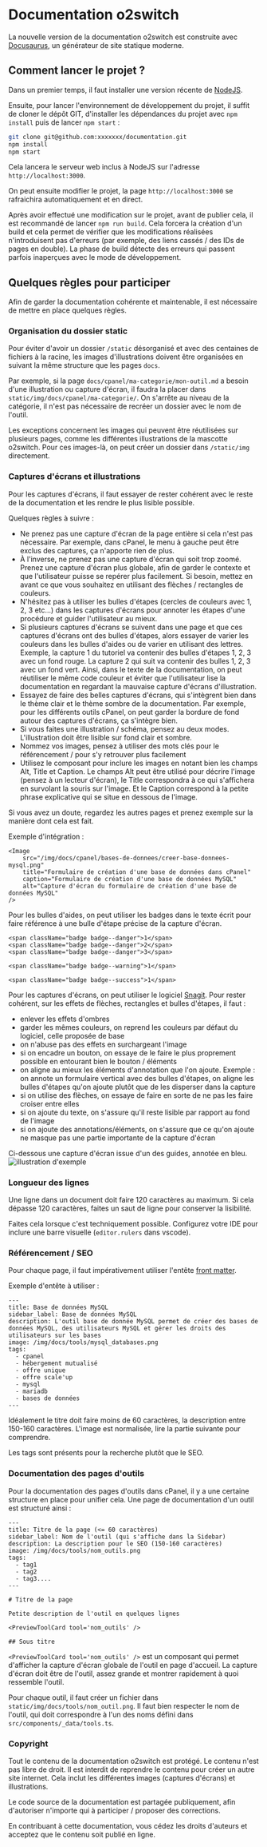 # Documentation o2switch

La nouvelle version de la documentation o2switch est construite avec [Docusaurus](https://docusaurus.io/), un 
générateur de site statique moderne.



## Comment lancer le projet ?

Dans un premier temps, il faut installer une version récente de [NodeJS](https://nodejs.org/fr/download/package-manager).

Ensuite, pour lancer l'environnement de développement du projet, il suffit de cloner le dépôt GIT, d'installer
les dépendances du projet avec `npm install` puis de lancer `npm start` : 

```bash
git clone git@github.com:xxxxxxx/documentation.git
npm install
npm start
```

Cela lancera le serveur web inclus à NodeJS sur l'adresse `http://localhost:3000`.

On peut ensuite modifier le projet, la page `http://localhost:3000` se rafraichira automatiquement et en direct. 

Après avoir effectué une modification sur le projet, avant de publier cela, il est recommandé de lancer `npm run build`. 
Cela forcera la création d'un build et cela permet de vérifier que les modifications réalisées n'introduisent pas 
d'erreurs (par exemple, des liens cassés / des IDs de pages en double). La phase de build détecte des erreurs qui 
passent parfois inaperçues avec le mode de développement. 

## Quelques règles pour participer

Afin de garder la documentation cohérente et maintenable, il est nécessaire de mettre en place quelques règles.

### Organisation du dossier static

Pour éviter d'avoir un dossier `/static` désorganisé et avec des centaines de fichiers à la racine, les images 
d'illustrations doivent être organisées en suivant la même structure que les pages `docs`.

Par exemple, si la page `docs/cpanel/ma-categorie/mon-outil.md` a besoin d'une illustration ou capture d'écran, 
il faudra la placer dans `static/img/docs/cpanel/ma-categorie/`.  On s'arrête au niveau de la catégorie, il n'est pas
nécessaire de recréer un dossier avec le nom de l'outil.

Les exceptions concernent les images qui peuvent être réutilisées sur plusieurs pages, comme les différentes 
illustrations de la mascotte o2switch. Pour ces images-là, on peut créer un dossier dans `/static/img` directement.

### Captures d'écrans et illustrations

Pour les captures d'écrans, il faut essayer de rester cohérent avec le reste de la documentation et les rendre le
plus lisible possible. 

Quelques règles à suivre : 
  * Ne prenez pas une capture d'écran de la page entière si cela n'est pas nécessaire. Par exemple, dans cPanel, le
  menu à gauche peut être exclus des captures, ça n'apporte rien de plus.
  * À l'inverse, ne prenez pas une capture d'écran qui soit trop zoomé. Prenez une capture d'écran plus globale, afin
  de garder le contexte et que l'utilisateur puisse se repérer plus facilement. Si besoin, mettez en avant ce que vous
  souhaitez en utilisant des flèches / rectangles de couleurs.
  * N'hésitez pas à utiliser les bulles d'étapes (cercles de couleurs avec 1, 2, 3 etc...) dans les captures d'écrans 
  pour annoter les étapes d'une procédure et guider l'utilisateur au mieux.
  * Si plusieurs captures d'écrans se suivent dans une page et que ces captures d'écrans ont des bulles d'étapes, alors
  essayer de varier les couleurs dans les bulles d'aides ou de varier en utilisant des lettres. Exemple, la capture 1
  du tutoriel va contenir des bulles d'étapes 1, 2, 3 avec un fond rouge. La capture 2 qui suit va contenir des bulles 
  1, 2, 3 avec un fond vert. Ainsi, dans le texte de la documentation, on peut réutiliser le même code couleur et éviter
  que l'utilisateur lise la documentation en regardant la mauvaise capture d'écrans d'illustration.  
  * Essayez de faire des belles captures d'écrans, qui s'intègrent bien dans le thème clair et le thème sombre de la
  documentation. Par exemple, pour les différents outils cPanel, on peut garder la bordure de fond autour des captures
  d'écrans, ça s'intègre bien.
  * Si vous faites une illustration / schéma, pensez au deux modes. L'illustration doit être lisible sur fond clair
  et sombre. 
  * Nommez vos images, pensez à utiliser des mots clés pour le référencement / pour s'y retrouver plus facilement
  * Utilisez le composant pour inclure les images en notant bien les champs Alt, Title et Caption. Le champs Alt peut 
  être utilisé pour décrire l'image (pensez à un lecteur d'écran), le Title correspondra à ce qui s'affichera en 
  survolant la souris sur l'image. Et le Caption correspond à la petite phrase explicative qui se situe en dessous
  de l'image.

Si vous avez un doute, regardez les autres pages et prenez exemple sur la manière dont cela est fait. 

Exemple d'intégration : 

```mdx
<Image
    src="/img/docs/cpanel/bases-de-donnees/creer-base-donnees-mysql.png"
    title="Formulaire de création d'une base de données dans cPanel"
    caption="Formulaire de création d'une base de données MySQL"
    alt="Capture d'écran du formulaire de création d'une base de données MySQL"
/>
```

Pour les bulles d'aides, on peut utiliser les badges dans le texte écrit pour faire référence à une bulle d'étape
précise de la capture d'écran. 

```mdx 
<span className="badge badge--danger">1</span> 
<span className="badge badge--danger">2</span>
<span className="badge badge--danger">3</span>  

<span className="badge badge--warning">1</span> 

<span className="badge badge--success">1</span> 
```

Pour les captures d'écrans, on peut utiliser le logiciel [Snagit](https://www.techsmith.fr/snagit/). Pour rester
cohérent, sur les effets de flèches, rectangles et bulles d'étapes, il faut : 
  * enlever les effets d'ombres 
  * garder les mêmes couleurs, on reprend les couleurs par défaut du logiciel, celle proposée de base 
  * on n'abuse pas des effets en surchargeant l'image
  * si on encadre un bouton, on essaye de le faire le plus proprement possible en entourant bien le bouton / éléments 
  * on aligne au mieux les éléments d'annotation que l'on ajoute. Exemple : on annote un formulaire vertical avec des
  bulles d'étapes, on aligne les bulles d'étapes qu'on ajoute plutôt que de les disperser dans la capture 
  * si on utilise des flèches, on essaye de faire en sorte de ne pas les faire croiser entre elles 
  * si on ajoute du texte, on s'assure qu'il reste lisible par rapport au fond de l'image 
  * si on ajoute des annotations/éléments, on s'assure que ce qu'on ajoute ne masque pas une partie importante de la
  capture d'écran 

Ci-dessous une capture d'écran issue d'un des guides, annotée en bleu.
![illustration d'exemple](./static/img/readme/exemple-capture-ecran.png)

### Longueur des lignes 

Une ligne dans un document doit faire 120 caractères au maximum. Si cela dépasse 120 caractères, faites un saut de 
ligne pour conserver la lisibilité.

Faites cela lorsque c'est techniquement possible. Configurez votre IDE pour inclure une barre visuelle (`editor.rulers`
dans vscode).

### Référencement / SEO

Pour chaque page, il faut impérativement utiliser l'entête [front matter](https://docusaurus.io/fr/docs/next/markdown-features#front-matter).

Exemple d'entête à utiliser : 

```mdx
---
title: Base de données MySQL
sidebar_label: Base de données MySQL
description: L'outil base de donnée MySQL permet de créer des bases de données MySQL, des utilisateurs MySQL et gérer les droits des utilisateurs sur les bases
image: /img/docs/tools/mysql_databases.png
tags:
  - cpanel
  - hébergement mutualisé
  - offre unique
  - offre scale'up
  - mysql
  - mariadb
  - bases de données
---
```

Idéalement le titre doit faire moins de 60 caractères, la description entre 150-160 caractères. L'image est normalisée,
lire la partie suivante pour comprendre.

Les tags sont présents pour la recherche plutôt que le SEO.

### Documentation des pages d'outils 

Pour la documentation des pages d'outils dans cPanel, il y a une certaine structure en place pour unifier cela. Une
page de documentation d'un outil est structuré ainsi : 

```mdx
---
title: Titre de la page (<= 60 caractères)
sidebar_label: Nom de l'outil (qui s'affiche dans la Sidebar)
description: La description pour le SEO (150-160 caractères)
image: /img/docs/tools/nom_outils.png
tags:
  - tag1
  - tag2
  - tag3....
---

# Titre de la page

Petite description de l'outil en quelques lignes 

<PreviewToolCard tool='nom_outils' />

## Sous titre
```

`<PreviewToolCard tool='nom_outils' />` est un composant qui permet d'afficher la capture d'écran globale de l'outil
en page d'accueil. La capture d'écran doit être de l'outil, assez grande et montrer rapidement à quoi ressemble
l'outil.

Pour chaque outil, il faut créer un fichier dans `static/img/docs/tools/nom_outil.png`. Il faut bien respecter
le nom de l'outil, qui doit correspondre à l'un des noms défini dans `src/components/_data/tools.ts`.

### Copyright

Tout le contenu de la documentation o2switch est protégé. Le contenu n'est pas libre de droit. Il est interdit de 
reprendre le contenu pour créer un autre site internet. Cela inclut les différentes images (captures d'écrans) et 
illustrations. 

Le code source de la documentation est partagée publiquement, afin d'autoriser n'importe qui à participer / proposer
des corrections.

En contribuant à cette documentation, vous cédez les droits d'auteurs et acceptez que le contenu soit publié en ligne.
